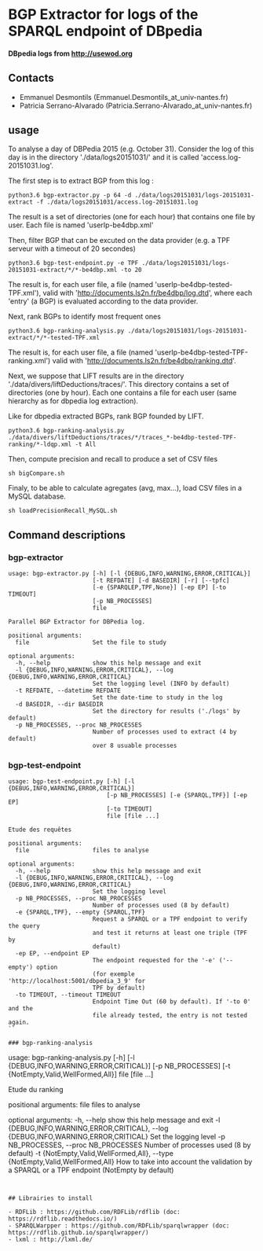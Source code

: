 # BGP Extractor for logs of the SPARQL endpoint of DBpedia
#### DBpedia logs from http://usewod.org

## Contacts

- Emmanuel Desmontils (Emmanuel.Desmontils_at_univ-nantes.fr)
- Patricia Serrano-Alvarado (Patricia.Serrano-Alvarado_at_univ-nantes.fr)

## usage

To analyse a day of DBPedia 2015 (e.g. October 31). Consider the log of this day is in the directory './data/logs20151031/' and it is called 'access.log-20151031.log'. 

The first step is to extract BGP from this log :
```
python3.6 bgp-extractor.py -p 64 -d ./data/logs20151031/logs-20151031-extract -f ./data/logs20151031/access.log-20151031.log
```
The result is a set of directories (one for each hour) that contains one file by user. Each file is named 'userIp-be4dbp.xml'

Then, filter BGP that can be excuted on the data provider (e.g. a TPF serveur with a timeout of 20 secondes)

```
python3.6 bgp-test-endpoint.py -e TPF ./data/logs20151031/logs-20151031-extract/*/*-be4dbp.xml -to 20
```

The result is, for each user file, a file (named 'userIp-be4dbp-tested-TPF.xml'), valid with 'http://documents.ls2n.fr/be4dbp/log.dtd', where each 'entry' (a BGP) is evaluated according to the data provider.

Next, rank BGPs to identify most frequent ones

```
python3.6 bgp-ranking-analysis.py ./data/logs20151031/logs-20151031-extract/*/*-tested-TPF.xml
```

The result is, for each user file, a file (named 'userIp-be4dbp-tested-TPF-ranking.xml') valid with 'http://documents.ls2n.fr/be4dbp/ranking.dtd'.

Next, we suppose that LIFT results are in the directory './data/divers/liftDeductions/traces/'. This directory contains a set of directories (one by hour). Each one contains a file for each user (same hierarchy as for dbpedia log extraction).

Like for dbpedia extracted BGPs, rank BGP founded by LIFT.

```
python3.6 bgp-ranking-analysis.py ./data/divers/liftDeductions/traces/*/traces_*-be4dbp-tested-TPF-ranking/*-ldqp.xml -t All
```

Then, compute precision and recall to produce a set of CSV files

```
sh bigCompare.sh 
```

Finaly, to be able to calculate agregates (avg, max...), load CSV files in a MySQL database.

```
sh loadPrecisionRecall_MySQL.sh
```

## Command descriptions

### bgp-extractor

```
usage: bgp-extractor.py [-h] [-l {DEBUG,INFO,WARNING,ERROR,CRITICAL}]
                        [-t REFDATE] [-d BASEDIR] [-r] [--tpfc]
                        [-e {SPARQLEP,TPF,None}] [-ep EP] [-to TIMEOUT]
                        [-p NB_PROCESSES]
                        file

Parallel BGP Extractor for DBPedia log.

positional arguments:
  file                  Set the file to study

optional arguments:
  -h, --help            show this help message and exit
  -l {DEBUG,INFO,WARNING,ERROR,CRITICAL}, --log {DEBUG,INFO,WARNING,ERROR,CRITICAL}
                        Set the logging level (INFO by default)
  -t REFDATE, --datetime REFDATE
                        Set the date-time to study in the log
  -d BASEDIR, --dir BASEDIR
                        Set the directory for results ('./logs' by default)
  -p NB_PROCESSES, --proc NB_PROCESSES
                        Number of processes used to extract (4 by default)
                        over 8 usuable processes
```

### bgp-test-endpoint

```
usage: bgp-test-endpoint.py [-h] [-l {DEBUG,INFO,WARNING,ERROR,CRITICAL}]
                            [-p NB_PROCESSES] [-e {SPARQL,TPF}] [-ep EP]
                            [-to TIMEOUT]
                            file [file ...]

Etude des requêtes

positional arguments:
  file                  files to analyse

optional arguments:
  -h, --help            show this help message and exit
  -l {DEBUG,INFO,WARNING,ERROR,CRITICAL}, --log {DEBUG,INFO,WARNING,ERROR,CRITICAL}
                        Set the logging level
  -p NB_PROCESSES, --proc NB_PROCESSES
                        Number of processes used (8 by default)
  -e {SPARQL,TPF}, --empty {SPARQL,TPF}
                        Request a SPARQL or a TPF endpoint to verify the query
                        and test it returns at least one triple (TPF by
                        default)
  -ep EP, --endpoint EP
                        The endpoint requested for the '-e' ('--empty') option
                        (for exemple 'http://localhost:5001/dbpedia_3_9' for
                        TPF by default)
  -to TIMEOUT, --timeout TIMEOUT
                        Endpoint Time Out (60 by default). If '-to 0' and the
                        file already tested, the entry is not tested again.
``

### bgp-ranking-analysis

```
usage: bgp-ranking-analysis.py [-h] [-l {DEBUG,INFO,WARNING,ERROR,CRITICAL}]
                               [-p NB_PROCESSES]
                               [-t {NotEmpty,Valid,WellFormed,All}]
                               file [file ...]

Etude du ranking

positional arguments:
  file                  files to analyse

optional arguments:
  -h, --help            show this help message and exit
  -l {DEBUG,INFO,WARNING,ERROR,CRITICAL}, --log {DEBUG,INFO,WARNING,ERROR,CRITICAL}
                        Set the logging level
  -p NB_PROCESSES, --proc NB_PROCESSES
                        Number of processes used (8 by default)
  -t {NotEmpty,Valid,WellFormed,All}, --type {NotEmpty,Valid,WellFormed,All}
                        How to take into account the validation by a SPARQL or
                        a TPF endpoint (NotEmpty by default)
```


## Librairies to install 

- RDFLib : https://github.com/RDFLib/rdflib (doc: https://rdflib.readthedocs.io/)
- SPARQLWarpper : https://github.com/RDFLib/sparqlwrapper (doc: https://rdflib.github.io/sparqlwrapper/)
- lxml : http://lxml.de/

